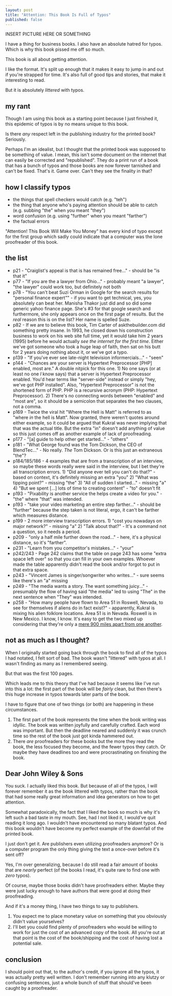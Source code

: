 ```yaml
---
layout: post
title: "Attention: This Book Is Full of Typos"
published: false
---
```


INSERT PICTURE HERE OR SOMETHING

I have a thing for business books. I also have an absolute hatred for typos. Which is why this book pissed me off so much.

This book is all about getting attention.

I like the format. It's split up enough that it makes it easy to jump in and out if you're strapped for time. It's also full of good tips and stories, that make it interesting to read.

But it is absolutely *littered* with typos.

## my rant

Though I am using this book as a starting point because I just finished it, this epidemic of typos is by no means unique to this book.

Is there *any* respect left in the publishing industry for the printed book? Seriously.

Perhaps I'm an idealist, but I thought that the printed book was supposed to be something of value. I mean, this isn't some document on the internet that can easily be corrected and "republished". They do a print run of a book that has a bunch of typos and those books are now forever tarnished and can't be fixed. That's it. Game over. Can't they see the finality in that?

## how I classify typos

* the things that spell checkers would catch (e.g. "teh")
* the thing that anyone who's paying attention should be able to catch (e.g. subbing "the" when you meant "they")
* word confusion (e.g. using "further" when you meant "farther")
* the factual errors

"Attention! This Book Will Make You Money" has every kind of typo except for the first group which sadly could indicate that a computer was the lone proofreader of this book.

## the list

* p21 - "Craiglist's appeal is that is has remained free..." - should be "is that it"
* p77 - "If you are the a lawyer from Ohio..." - probably meant "a lawyer", "the lawyer" could work too, but definitely not both
* p78 - "You can't beat Suzi Orman in Google for the search results for "personal finance expert"" - if you want to get technical, yes, you absolutely can beat her. Manisha Thakor just did and so did some generic yahoo finance page. She's #3 for that google search and furthermore, she only appears once on the first page of results. But the *real* reason this is on the list? Her name is spelled Suze.
* p82 - If we are to believe this book, Tim Carter of askthebuilder.com did something pretty insane. In 1993, he closed down his construction business to work on his web site full time, yet it would take him 2 years (1995) before he would actually *see the internet for the first time*. Either we've got someone who took a huge leap of faith, then sat on his butt for 2 years doing nothing about it, or we've got a typo.
* p139 - "If you've ever see late-night television informercials..." - "seen"
* p144 - "Chances are your server is Hypertext Preprocessor [PHP] enabled, most are." A double nitpick for this one. 1) No one says (or at least no one *I* know says) that a server is Hypertext Preprocessor enabled. You'd hear terms like "server-side" instead or simply "hey, we've got PHP installed". Also, "Hypertext Preprocessor" is not the shortened form of PHP. PHP is a recursive acronym (PHP: Hypertext Preprocessor). 2) There's no connecting words between "enabled" and "most are", so it should be a semicolon that separates the two clauses, not a comma.
* p169 - Twice the viral hit "Where the Hell is Matt" is referred to as "where *in* the hell is Matt". Now granted, there weren't quotes around either example, so it could be argued that Kukral was never implying that that was the actual title. But the extra "in" doesn't add anything of value so this just comes off as another example of lack of proofreading.
* p177 - "[a] guide to help other get started..." - "others"
* p181 - "What George found was the Tom Dickson, the CEO of BlendTec..." - No really. *The* Tom Dickson. Or is this just an extraneous "the"?
* p184/185/186 - 4 examples that are from a transcription of an interview, so maybe these words really were said in the interview, but I bet they're all transcription errors. 1) "Did anyone ever tell you can't do that?" - based on context, it's definitely missing an extra "you" 2) "What was tipping point?" - missing "the" 3) "All of sudden I started..." - missing "a" 4) "But we spent [...] lots of time to creating content" - "to" doesn't fit
* p193 - "Pixability is another service the helps create a video for you." - "the" where "that" was intended.
* p193 - "take your video marketing an entire step farther..." - should be "further" because the step taken is not literal, ergo, it can't be farther which measures distance.
* p199 - 2 more interview transcription errors. 1) "cost you nowadays on major network?" - missing "a" 2) "Talk about that?" - It's a command not a question, so it needs a period.
* p209 - "only a half mile further down the road..." - here, it's a physical distance, so it's "farther".
* p231 - "Learn from you competitor's mistakes..." - "your"
* p242/243 - Page 242 claims that the table on page 243 has some "extra space left over" so that you can fill in your own examples. Whoever made the table apparently didn't read the book and/or forgot to put in that extra space.
* p243 - "Vincent James is singer/songwriter who writes..." - sure seems like there's an "a" missing
* p249 - "The media wants a story. The want something juicy..." - presumably the flow of having said "the media" led to using "The" in the next sentence when "They" was intended.
* p258 - "How many people have flown to Area 51 in Roswell, Nevada, to see for themselves if aliens do in fact exist?" - apparently, Kukral is mixing his alien folklore locations. Area 51 is in Nevada. Roswell is in New Mexico. I know, I know. It's easy to get the two mixed up considering that they're only a [mere 900 miles apart from one another](http://maps.google.com/maps?f=d&source=s_d&saddr=area+51&daddr=roswell,+nm&hl=en&geocode=FecpOAIdtt4Y-SHt4tDYB9rvNQ%3BFVmO_QEd8BrF-SlV7axlE2XihjF-18905Asb5A&mra=ls&sll=37.243448,-115.812378&sspn=0.180931,0.212517&ie=UTF8&t=h&z=6).

## not as much as I thought?

When I originally started going back through the book to find all of the typos I had notated, I felt sort of bad. The book wasn't "littered" with typos at all. I wasn't finding as many as I remembered seeing.

But that was the first 100 pages.

Which leads me to this theory that I've had because it seems like I've run into this a lot: the first part of the book will be *fairly* clean, but then there's this huge increase in typos towards later parts of the book.

I have to figure that one of two things (or both) are happening in these circumstances.

1. The first part of the book represents the time when the book writing was idyllic. The book was written joyfully and carefully crafted. Each word was important. But then the deadline neared and suddenly it was crunch time so the rest of the book just got kinda hammered out.
2. There *are* proofreaders for these books but the more they read the book, the less focused they become, and the fewer typos they catch. Or maybe they have deadlines too and were procrastinating on finishing the book.

## Dear John Wiley & Sons

You suck. I actually liked this book. But because of all of the typos, I will forever remember it as the book littered with typos, rather than the book that had some really great information and idea generators on how to get attention.

Somewhat paradoxically, the fact that I liked the book so much is why it's left such a bad taste in my mouth. See, had I not liked it, I would've quit reading it long ago. I wouldn't have encountered so many blatant typos. And this book wouldn't have become my perfect example of the downfall of the printed book.

I just don't get it. Are publishers even utilizing proofreaders anymore? Or is a computer program the only thing giving the text a once-over before it's sent off?

Yes, I'm over generalizing, because I do still read a fair amount of books that are *nearly* perfect (of the books I read, it's quite rare to find one with *zero* typos).

Of course, maybe those books didn't have proofreaders either. Maybe they were just lucky enough to have authors that were good at doing their proofreading.

And if it's a money thing, I have two things to say to publishers.

1. You expect me to place monetary value on something that you obviously didn't value yourselves?
2. I'll bet you could find plenty of proofreaders who would be willing to work for just the cost of an advanced copy of the book. All you're out at that point is the cost of the book/shipping and the cost of having lost a potential sale.

## conclusion

I should point out that, to the author's credit, if you ignore all the typos, it was actually pretty well written. I don't remember running into any klutzy or confusing sentences, just a whole bunch of stuff that should've been caught by a proofreader.

